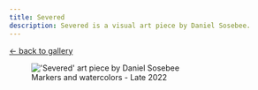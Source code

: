 ```yaml
---
title: Severed
description: Severed is a visual art piece by Daniel Sosebee.
---
```


<a class="card" href="/art#severed">← back to gallery</a>

<figure>
<img src="/assets/art/severed.jpg" alt="'Severed' art piece by Daniel Sosebee"/>
<figcaption>Markers and watercolors - Late 2022</figcaption>
</figure>

